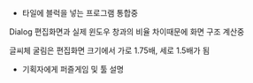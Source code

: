 - 타일에 블럭을 넣는 프로그램 통합중

Dialog 편집화면과 실제 윈도우 창과의 비율 차이때문에 화면 구조 계산중

글씨체 굴림은 편집화면 크기에서 가로 1.75배, 세로 1.5배가 됨


- 기획자에게 퍼즐게임 및 툴 설명
